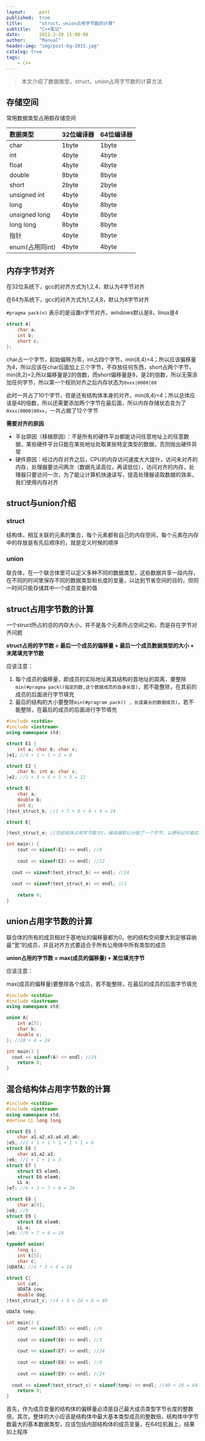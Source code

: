 ```yaml
---
layout:     post
published:  true
title:      "struct，union占用字节数的计算"
subtitle:   "C++笔记"
date:       2021-2-20 15:00:00
author:     "Manual"
header-img: "img/post-bg-2015.jpg"
catalog: true
tags:
    - C++
---
```


> 本文介绍了数据类型，struct，union占用字节数的计算方法

## 存储空间

常用数据类型占用额存储空间

| 数据类型        | 32位编译器 | 64位编译器 |
| :-------------- | :--------- | :--------- |
| char            | 1byte      | 1byte      |
| int             | 4byte      | 4byte      |
| float           | 4byte      | 4byte      |
| double          | 8byte      | 8byte      |
| short           | 2byte      | 2byte      |
| unsigned int    | 4byte      | 4byte      |
| long            | 4byte      | 8byte      |
| unsigned long   | 4byte      | 8byte      |
| long long       | 8byte      | 8byte      |
| 指针            | 4byte      | 8byte      |
| enum(占用同int) | 4byte      | 4byte      |

## 内存字节对齐

在32位系统下，gcc的对齐方式为1,2,4，默认为4字节对齐

在64为系统下，gcc的对齐方式为1,2,4,8，默认为8字节对齐

`#pragma pack(n)` 表示的是设置n字节对齐，windows默认是8，linux是4

```c++
struct A{
    char a;
    int b;
    short c;
};
```

char占一个字节，起始偏移为零，int占四个字节，min(8,4)=4；所以应该偏移量为4，所以应该在char后面加上三个字节，不存放任何东西，short占两个字节，min(8,2)=2;所以偏移量是2的倍数，而short偏移量是8，是2的倍数，所以无需添加任何字节，所以第一个规则对齐之后内存状态为`0xxx|0000|00`

此时一共占了10个字节，但是还有结构体本身的对齐，min(8,4)=4；所以总体应该是4的倍数，所以还需要添加两个字节在最后面，所以内存存储状态变为了 `0xxx|0000|00xx`，一共占据了12个字节

**需要对齐的原因**

- 平台原因（移植原因）：不是所有的硬件平台都能访问任意地址上的任意数据，某些硬件平台只能在某些地址处取某些特定类型的数据，否则抛出硬件异常
- 硬件原因：经过内存对齐之后，CPU的内存访问速度大大提升，访问未对齐的内存，处理器要访问两次（数据先读高位，再读低位），访问对齐的内存，处理器只要访问一次，为了能让计算机快速读写，提高处理器读取数据的效率，我们使用内存对齐

## struct与union介绍

### struct

结构体，相互关联的元素的集合，每个元素都有自己的内存空间，每个元素在内存中的存放是有先后顺序的，就是定义时候的顺序

### union

联合体，在一个联合体里可以定义多种不同的数据类型，这些数据共享一段内存，在不同的时间里保存不同的数据类型和长度的变量，以达到节省空间的目的，但同一时间只能存储其中一个成员变量的值

## struct占用字节数的计算

一个struct所占的总的内存大小，并不是各个元素所占空间之和，而是存在字节对齐问题

**struct占用的字节数 = 最后一个成员的偏移量 + 最后一个成员数据类型的大小 + 末尾填充字节数**

应该注意：

1. 每个成员的偏移量，即成员的实际地址离其结构的首地址的距离，要整除`min(#pragma pack()指定的数,这个数据成员的自身长度)`，若不能整除，在其前的成员的后面进行字节填充
2. 最后的结构的大小要整除`min(#pragram pack() , 长度最长的数据成员)`，若不能整除，在最后的成员的后面进行字节填充

```c++
#include <cstdio>
#include <iostream>
using namespace std;

struct E1 {
	int a; char b; char c;
}e1; //4 + 1 + 1 + 2 = 8

struct E2 {
	char b; int a; char c;
}e2; //1 + 3 + 4 + 1 + 3 = 12

struct B{
    char a;
    double b;
    int c;
}test_struct_b; //1 + 7 + 8 + 4 + 4 = 24

struct E{

}test_struct_e; //空结构体占用字节数为1，编译器默认分配了一个字节，以便标记可能初始化的类实例，同时使空类占用的空间也最少（即1字节）

int main() {
	cout << sizeof(E1) << endl; //8
	
	cout << sizeof(E2) << endl; //12
  
  cout << sizeof(test_struct_b) << endl; //24
  
  cout << sizeof(test_struct_e) << endl; //1
  
	return 0;
}
```

## union占用字节数的计算

联合体的所有的成员相对于基地址的偏移量都为0，他的结构空间要大到足够容纳最“宽”的成员，并且对齐方式要适合于所有公用体中所有类型的成员

**union占用的字节数 = max(成员的偏移量) + 某位填充字节**

应该注意：

max(成员的偏移量)要整除各个成员，若不能整除，在最后的成员的后面字节填充

```c++
#include <cstdio>
#include <iostream>
using namespace std;

union A{
    int a[5];
    char b;
    double c;
}; //20 + 4 = 24

int main() {
  cout << sizeof(A) << endl; //24
	return 0;
}
```

## 混合结构体占用字节数的计算

```c++
#include <cstdio>
#include <iostream>
using namespace std;
#define LL long long 

struct E5 {
	char a1,a2,a3,a4,a5,a6;
}e5; //1 + 1 + 1 + 1 + 1 + 1 = 6
struct E6 {
	char a1,a2,a3;
}e6; //1 + 1 + 1 = 3
struct E7 {
	struct E5 elem5;
	struct E6 elem6;
	LL a;
}e7; //6 + 3 + 7 + 8 = 24

struct E8 {
	char a[9];
}e8; //9
struct E9 {
	struct E8 elem8;
	LL a;
}e9; //9 + 7 + 8 = 24

typedef union{
    long i;
    int k[5];
    char c;
}UDATA; //4 * 5 + 4 = 24

struct C{
    int cat;
    UDATA cow;
    double dog;
}test_struct_c; //4 + 4 + 24 + 8 = 40

UDATA temp;

int main() {
	cout << sizeof(E5) << endl; //6
  
	cout << sizeof(E6) << endl; //3
  
	cout << sizeof(E7) << endl; //24
	
	cout << sizeof(E8) << endl; //9
  
	cout << sizeof(E9) << endl; //24
  
  cout << sizeof(test_struct_c) + sizeof(temp) << endl; //40 + 24 = 64
	return 0;
}
```

首先，作为成员变量的结构体的偏移量必须是自己最大成员类型字节长度的整数倍，其次，整体的大小应该是结构体中最大基本类型成员的整数倍，结构体中字节数最大的基本数据类型，应该包括内部结构体的成员变量，在64位机器上，结果如上程序